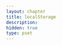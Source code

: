 ```yaml
---
layout: chapter
title: localStorage 
description: 
hidden: true
type: pset
---
```

<div id="debugTxt"></div>
<script type="text/javascript">
txt=""
var _lsTotal=0,_xLen,_x;
for(var i=0; i<localStorage.length; i++){
	_x=localStorage.key(i); 
	_xLen= ((localStorage[_x].length + _x.length)* 2);
	_lsTotal+=_xLen;
	txt += _x.substr(0,50)+" = "+ (_xLen/1024).toFixed(2)+" KB" + "<br/>"
};
txt += "Total = " + (_lsTotal / 1024).toFixed(2) + " KB";
$("#debugTxt").html(txt)
</script>
